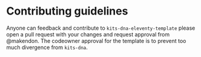 # Contributing guidelines

Anyone can feedback and contribute to `kits-dna-eleventy-template` please open a pull request with your changes and request approval from @makendon. The codeowner approval for the template is to prevent too much divergence from `kits-dna`.
